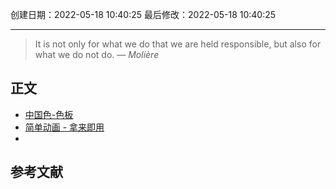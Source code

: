 
创建日期：2022-05-18 10:40:25
最后修改：2022-05-18 10:40:25
- - -
> It is not only for what we do that we are held responsible, but also for what we do not do.
> — <cite>Molière</cite>

## 正文

- [中国色-色板](http://zhongguose.com/)
- [简单动画 - 拿来即用](https://animista.net/)
- 

## 参考文献
